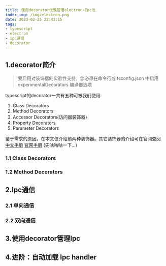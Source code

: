 ```yaml
---
title: 使用decorator优雅管理electron-Ipc池
index_img: /img/electron.png
date: 2023-02-25 22:43:15
tags:
- typescript
- electron
- ipc通信
- decorator
---
```

## 1.decorator简介
> 要启用对装饰器的实验性支持，您必须在命令行或 tsconfig.json 中启用 experimentalDecorators 编译器选项

typescript的decorator一共有五种可被我们使用:
1. Class Decorators
2. Method Decorators
3. Accessor Decorators(访问器装饰器)
4. Property Decorators
5. Parameter Decorators

鉴于需求的原因，在本文仅介绍前两种装饰器。其它装饰器的介绍可在官网查阅
[中文手册](https://www.tslang.cn/docs/handbook/decorators.html) [官网手册](https://www.typescriptlang.org/docs/handbook/decorators.html)
(先咕咕咕一下...)
### 1.1 Class Decorators

### 1.2 Method Decorators

## 2.Ipc通信

### 2.1 单向通信

### 2.2 双向通信

## 3.使用decorator管理Ipc

## 4.进阶：自动加载 Ipc handler